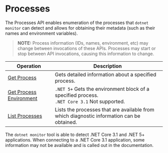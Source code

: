 # Processes

The Processes API enables enumeration of the processes that `dotnet monitor` can detect and allows for obtaining their metadata (such as their names and environment variables).

> **NOTE:** Process information (IDs, names, environment, etc) may change between invocations of these APIs. Processes may start or stop between API invocations, causing this information to change.

| Operation | Description |
|---|---|
| [Get Process](process-get.md) | Gets detailed information about a specified process. |
| [Get Process Environment](process-env.md) | `.NET 5+` Gets the environment block of a specified process.<br/>`.NET Core 3.1` Not supported. |
| [List Processes](processes-list.md) | Lists the processes that are available from which diagnostic information can be obtained. |

The `dotnet monitor` tool is able to detect .NET Core 3.1 and .NET 5+ applications. When connecting to a .NET Core 3.1 application, some information may not be available and is called out in the documentation.